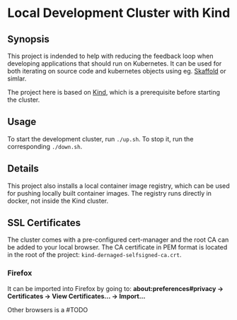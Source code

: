 # Local Development Cluster with Kind

## Synopsis
This project is indended to help with reducing the feedback loop when developing applications that should run on Kubernetes. It can be used for both iterating on source code and kubernetes objects using eg. [Skaffold](https://skaffold.dev) or simlar.

The project here is based on [Kind](https://kind.sigs.k8s.io/), which is a prerequisite before starting the cluster.


## Usage
To start the development cluster, run `./up.sh`. To stop it, run the corresponding `./down.sh`.


## Details
This project also installs a local container image registry, which can be used for pushing locally built container images. The registry runs directly in docker, not inside the Kind cluster.


## SSL Certificates
The cluster comes with a pre-configured cert-manager and the root CA can be added to your local browser. The CA certificate in PEM format is located in the root of the project: `kind-dernaged-selfsigned-ca.crt`.

### Firefox
It can be imported into Firefox by going to: **about:preferences#privacy -> Certificates -> View Certificates... -> Import...**

Other browsers is a #TODO
